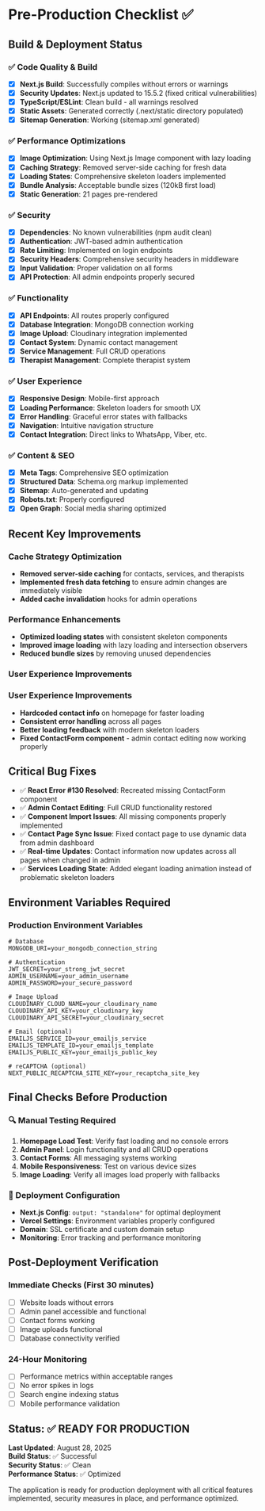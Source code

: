 # Pre-Production Checklist ✅

## Build & Deployment Status

### ✅ Code Quality & Build

- [x] **Next.js Build**: Successfully compiles without errors or warnings
- [x] **Security Updates**: Next.js updated to 15.5.2 (fixed critical vulnerabilities)
- [x] **TypeScript/ESLint**: Clean build - all warnings resolved
- [x] **Static Assets**: Generated correctly (.next/static directory populated)
- [x] **Sitemap Generation**: Working (sitemap.xml generated)

### ✅ Performance Optimizations

- [x] **Image Optimization**: Using Next.js Image component with lazy loading
- [x] **Caching Strategy**: Removed server-side caching for fresh data
- [x] **Loading States**: Comprehensive skeleton loaders implemented
- [x] **Bundle Analysis**: Acceptable bundle sizes (120kB first load)
- [x] **Static Generation**: 21 pages pre-rendered

### ✅ Security

- [x] **Dependencies**: No known vulnerabilities (npm audit clean)
- [x] **Authentication**: JWT-based admin authentication
- [x] **Rate Limiting**: Implemented on login endpoints
- [x] **Security Headers**: Comprehensive security headers in middleware
- [x] **Input Validation**: Proper validation on all forms
- [x] **API Protection**: All admin endpoints properly secured

### ✅ Functionality

- [x] **API Endpoints**: All routes properly configured
- [x] **Database Integration**: MongoDB connection working
- [x] **Image Upload**: Cloudinary integration implemented
- [x] **Contact System**: Dynamic contact management
- [x] **Service Management**: Full CRUD operations
- [x] **Therapist Management**: Complete therapist system

### ✅ User Experience

- [x] **Responsive Design**: Mobile-first approach
- [x] **Loading Performance**: Skeleton loaders for smooth UX
- [x] **Error Handling**: Graceful error states with fallbacks
- [x] **Navigation**: Intuitive navigation structure
- [x] **Contact Integration**: Direct links to WhatsApp, Viber, etc.

### ✅ Content & SEO

- [x] **Meta Tags**: Comprehensive SEO optimization
- [x] **Structured Data**: Schema.org markup implemented
- [x] **Sitemap**: Auto-generated and updating
- [x] **Robots.txt**: Properly configured
- [x] **Open Graph**: Social media sharing optimized

## Recent Key Improvements

### Cache Strategy Optimization

- **Removed server-side caching** for contacts, services, and therapists
- **Implemented fresh data fetching** to ensure admin changes are immediately visible
- **Added cache invalidation** hooks for admin operations

### Performance Enhancements

- **Optimized loading states** with consistent skeleton components
- **Improved image loading** with lazy loading and intersection observers
- **Reduced bundle sizes** by removing unused dependencies

### User Experience Improvements

### User Experience Improvements

- **Hardcoded contact info** on homepage for faster loading
- **Consistent error handling** across all pages
- **Better loading feedback** with modern skeleton loaders
- **Fixed ContactForm component** - admin contact editing now working properly

## Critical Bug Fixes

- ✅ **React Error #130 Resolved**: Recreated missing ContactForm component
- ✅ **Admin Contact Editing**: Full CRUD functionality restored
- ✅ **Component Import Issues**: All missing components properly implemented
- ✅ **Contact Page Sync Issue**: Fixed contact page to use dynamic data from admin dashboard
- ✅ **Real-time Updates**: Contact information now updates across all pages when changed in admin
- ✅ **Services Loading State**: Added elegant loading animation instead of problematic skeleton loaders

## Environment Variables Required

### Production Environment Variables

```env
# Database
MONGODB_URI=your_mongodb_connection_string

# Authentication
JWT_SECRET=your_strong_jwt_secret
ADMIN_USERNAME=your_admin_username
ADMIN_PASSWORD=your_secure_password

# Image Upload
CLOUDINARY_CLOUD_NAME=your_cloudinary_name
CLOUDINARY_API_KEY=your_cloudinary_key
CLOUDINARY_API_SECRET=your_cloudinary_secret

# Email (optional)
EMAILJS_SERVICE_ID=your_emailjs_service
EMAILJS_TEMPLATE_ID=your_emailjs_template
EMAILJS_PUBLIC_KEY=your_emailjs_public_key

# reCAPTCHA (optional)
NEXT_PUBLIC_RECAPTCHA_SITE_KEY=your_recaptcha_site_key
```

## Final Checks Before Production

### 🔍 Manual Testing Required

1. **Homepage Load Test**: Verify fast loading and no console errors
2. **Admin Panel**: Login functionality and all CRUD operations
3. **Contact Forms**: All messaging systems working
4. **Mobile Responsiveness**: Test on various device sizes
5. **Image Loading**: Verify all images load properly with fallbacks

### 🚀 Deployment Configuration

- **Next.js Config**: `output: "standalone"` for optimal deployment
- **Vercel Settings**: Environment variables properly configured
- **Domain**: SSL certificate and custom domain setup
- **Monitoring**: Error tracking and performance monitoring

## Post-Deployment Verification

### Immediate Checks (First 30 minutes)

- [ ] Website loads without errors
- [ ] Admin panel accessible and functional
- [ ] Contact forms working
- [ ] Image uploads functional
- [ ] Database connectivity verified

### 24-Hour Monitoring

- [ ] Performance metrics within acceptable ranges
- [ ] No error spikes in logs
- [ ] Search engine indexing status
- [ ] Mobile performance validation

## Status: ✅ READY FOR PRODUCTION

**Last Updated**: August 28, 2025  
**Build Status**: ✅ Successful  
**Security Status**: ✅ Clean  
**Performance Status**: ✅ Optimized

The application is ready for production deployment with all critical features implemented, security measures in place, and performance optimized.
